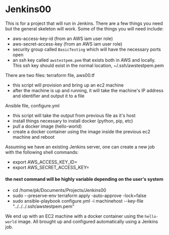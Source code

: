 # Jenkins00
This is for a project that will run in Jenkins. There are a few things you need but the general skeleton will work. Some of the things you will need include:
- aws-access-key-id (from an AWS iam user role)
- aws-secret-access-key (from an AWS iam user role)
- security group called `BasicTesting` which will have the necessary ports open
- an ssh key called `awstestpem.pem` that exists both in AWS and locally. This ssh key should exist in the normal location, ~/.ssh/awstestpem.pem


There are two files:
terraform file, aws00.tf
- this script will provision and bring up an ec2 machine 
- after the machine is up and running, it will take the machine's IP address and identifier and output it to a file 

Ansible file, configure.yml
- this script will take the output from previous file as it's host 
- install things necessary to install docker (python, pip, etc) 
- pull a docker image (hello-world) 
- create a docker container using the image inside the previous ec2 machine and reboot 

Assuming we have an existing Jenkins server, one can create a new job with the following shell commands:
- export AWS_ACCESS_KEY_ID= <insert-key-id>
- export AWS_SECRET_ACCESS_KEY= <insert-secret-access-key>
#### the next command will be highly variable depending on the user's system
- cd /home/pk/Documents/Projects/Jenkins00
- sudo --preserve-env terraform apply -auto-approve -lock=false
- sudo ansible-playbook configure.yml -i machinehost --key-file "../../../.ssh/awstestpem.pem"


We end up with an EC2 machine with a docker container using the `hello-world` image.
All brought up and configured automatically using a Jenkins job.

